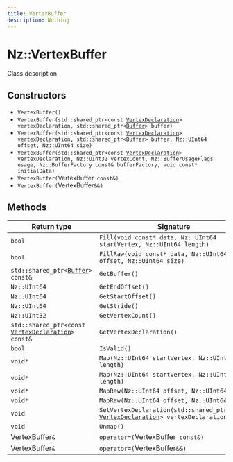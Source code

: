 ```yaml
---
title: VertexBuffer
description: Nothing
---
```


# Nz::VertexBuffer

Class description

## Constructors

- `VertexBuffer()`
- `VertexBuffer(std::shared_ptr<const `[`VertexDeclaration`](documentation/generated/Utility/VertexDeclaration.md)`> vertexDeclaration, std::shared_ptr<`[`Buffer`](documentation/generated/Utility/Buffer.md)`> buffer)`
- `VertexBuffer(std::shared_ptr<const `[`VertexDeclaration`](documentation/generated/Utility/VertexDeclaration.md)`> vertexDeclaration, std::shared_ptr<`[`Buffer`](documentation/generated/Utility/Buffer.md)`> buffer, Nz::UInt64 offset, Nz::UInt64 size)`
- `VertexBuffer(std::shared_ptr<const `[`VertexDeclaration`](documentation/generated/Utility/VertexDeclaration.md)`> vertexDeclaration, Nz::UInt32 vertexCount, Nz::BufferUsageFlags usage, Nz::BufferFactory const& bufferFactory, void const* initialData)`
- `VertexBuffer(`VertexBuffer` const&)`
- `VertexBuffer(`VertexBuffer`&&)`

## Methods

| Return type | Signature |
| ----------- | --------- |
| `bool` | `Fill(void const* data, Nz::UInt64 startVertex, Nz::UInt64 length)` |
| `bool` | `FillRaw(void const* data, Nz::UInt64 offset, Nz::UInt64 size)` |
| `std::shared_ptr<`[`Buffer`](documentation/generated/Utility/Buffer.md)`> const&` | `GetBuffer()` |
| `Nz::UInt64` | `GetEndOffset()` |
| `Nz::UInt64` | `GetStartOffset()` |
| `Nz::UInt64` | `GetStride()` |
| `Nz::UInt32` | `GetVertexCount()` |
| `std::shared_ptr<const `[`VertexDeclaration`](documentation/generated/Utility/VertexDeclaration.md)`> const&` | `GetVertexDeclaration()` |
| `bool` | `IsValid()` |
| `void*` | `Map(Nz::UInt64 startVertex, Nz::UInt64 length)` |
| `void*` | `Map(Nz::UInt64 startVertex, Nz::UInt64 length)` |
| `void*` | `MapRaw(Nz::UInt64 offset, Nz::UInt64 size)` |
| `void*` | `MapRaw(Nz::UInt64 offset, Nz::UInt64 size)` |
| `void` | `SetVertexDeclaration(std::shared_ptr<const `[`VertexDeclaration`](documentation/generated/Utility/VertexDeclaration.md)`> vertexDeclaration)` |
| `void` | `Unmap()` |
| VertexBuffer`&` | `operator=(`VertexBuffer` const&)` |
| VertexBuffer`&` | `operator=(`VertexBuffer`&&)` |
